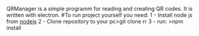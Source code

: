   QRManager is a simple programm for reading and creating QR codes. It is written with electron.
  #To run project yourself you need:
  1 - Install node js from [nodejs](https://nodejs.org/en)
  2 - Clone repository to your pc>git clone rr
  3 - run: >npm install
    
